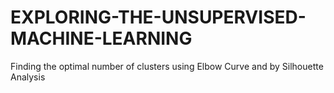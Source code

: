 # EXPLORING-THE-UNSUPERVISED-MACHINE-LEARNING
Finding the optimal number of clusters using Elbow Curve and by Silhouette Analysis
